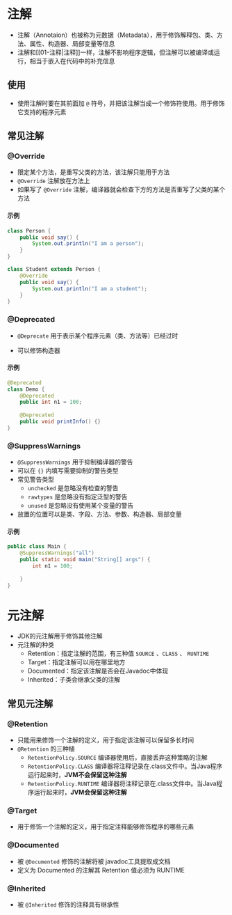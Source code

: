 # 注解

-   注解（Annotaion）也被称为元数据（Metadata），用于修饰解释包、类、方法、属性、构造器、局部变量等信息
-   注解和[[01-注释|注释]]一样，注解不影响程序逻辑，但注解可以被编译或运行，相当于嵌入在代码中的补充信息

## 使用

-   使用注解时要在其前面加 `@` 符号，并把该注解当成一个修饰符使用。用于修饰它支持的程序元素

## 常见注解

### @Override

-   限定某个方法，是重写父类的方法，该注解只能用于方法
-   `@Override` 注解放在方法上
-   如果写了 `@Override` 注解，编译器就会检查下方的方法是否重写了父类的某个方法

#### 示例

```Java
class Person {
    public void say() {
        System.out.println("I am a person");
    }
}

class Student extends Person {
    @Override
    public void say() {
        System.out.println("I am a student");
    }
}
```

### @Deprecated

-   `@Deprecate` 用于表示某个程序元素（类、方法等）已经过时

-   可以修饰构造器

#### 示例

```Java
@Deprecated
class Demo {
    @Deprecated
    public int n1 = 100;
    
    @Deprecated
    public void printInfo() {}
}
```

### @SuppressWarnings

-   `@SuppressWarnings` 用于抑制编译器的警告
-   可以在 `{}` 内填写需要抑制的警告类型
-   常见警告类型
    -   `unchecked` 是忽略没有检查的警告
    -   `rawtypes` 是忽略没有指定泛型的警告
    -   `unused` 是忽略没有使用某个变量的警告
-   放置的位置可以是类、字段、方法、参数、构造器、局部变量

#### 示例

```java
public class Main {
    @SuppressWarnings("all")
    public static void main("String[] args") {
        int n1 = 100;
        
    }
}
```

# 元注解

-   JDK的元注解用于修饰其他注解
-   元注解的种类
    -   Retention：指定注解的范围，有三种值 `SOURCE`  、`CLASS` 、 `RUNTIME`
    -   Target：指定注解可以用在哪里地方
    -   Documented：指定该注解是否会在Javadoc中体现
    -   Inherited：子类会继承父类的注解

## 常见元注解

### @Retention

-   只能用来修饰一个注解的定义，用于指定该注解可以保留多长时间
-   `@Retention` 的三种植
    -   `RetentionPolicy.SOURCE`  编译器使用后，直接丢弃这种策略的注解
    -   `RetentionPolicy.CLASS` 编译器将注释记录在.class文件中。当Java程序运行起来时，**JVM不会保留这种注解**
    -   `RetentionPolicy.RUNTIME` 编译器将注释记录在.class文件中。当Java程序运行起来时，**JVM会保留这种注解**

### @Target

-   用于修饰一个注解的定义，用于指定注释能够修饰程序的哪些元素

### @Documented

-   被 `@Documented` 修饰的注解将被 javadoc工具提取成文档
-   定义为 Documented 的注解其 Retention 值必须为 RUNTIME

### @Inherited

-   被 `@Inherited` 修饰的注释具有继承性
